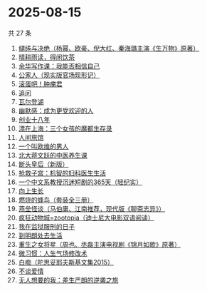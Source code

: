 # 2025-08-15

共 27 条

<!-- BEGIN WEREAD -->
<!-- 最后更新时间 2025-08-15 22:26:33 +0800 -->
1. [缱绻与决绝（杨幂、欧豪、倪大红、秦海璐主演《生万物》原著）](https://weread.qq.com/web/bookDetail/d6f320605bf576d6f394eec)
1. [晴耕雨读，得闲饮茶](https://weread.qq.com/web/bookDetail/e39320b0813ab8447g0133f8)
1. [余华写作课：我能否相信自己](https://weread.qq.com/web/bookDetail/e2632530813aba3b5g015b5b)
1. [公家人（现实版官场现形记）](https://weread.qq.com/web/bookDetail/31832440813aba370g019ae5)
1. [滚蛋吧！肿瘤君](https://weread.qq.com/web/bookDetail/e8632b40813ab74cfg01555b)
1. [追问](https://weread.qq.com/web/bookDetail/e7b322705d0e04e7b85e068)
1. [瓦尔登湖](https://weread.qq.com/web/bookDetail/4ad32b30813aba337g0138ea)
1. [幽默感：成为更受欢迎的人](https://weread.qq.com/web/bookDetail/906326a071d4e8e1906ca25)
1. [创业十八年](https://weread.qq.com/web/bookDetail/e3f32b80813aba3c7g0167aa)
1. [漂在上海：三个女孩的魔都生存录](https://weread.qq.com/web/bookDetail/dd2325a0813aba364g0129fc)
1. [人间旅馆](https://weread.qq.com/web/bookDetail/f9b322c0813aba1deg0130cf)
1. [一个叫欧维的男人](https://weread.qq.com/web/bookDetail/0c0323e071984b8f0c0a56c)
1. [北大蒋文跃的中医养生课](https://weread.qq.com/web/bookDetail/cc532030726338c1cc50e8e)
1. [断头皇后（新版）](https://weread.qq.com/web/bookDetail/35732fa0813aba375g0112c1)
1. [抢救子宫：机智的妇科医生生活](https://weread.qq.com/web/bookDetail/6ab325f0813aba39eg010162)
1. [一个中文系教授沉迷短剧的365天（轻纪实）](https://weread.qq.com/web/bookDetail/68c32930813aba39ag01724c)
1. [向上生长](https://weread.qq.com/web/bookDetail/0013279071dd12f3001d17b)
1. [燃烧的蜂鸟（套装全三册）](https://weread.qq.com/web/bookDetail/48a32180813aba330g011ad1)
1. [燕垒怪谈（马伯庸、江南推荐，现代版《聊斋志异》）](https://weread.qq.com/web/bookDetail/29a320e0813aba32fg016fb3)
1. [疯狂动物城=zootopia（迪士尼大电影双语阅读）](https://weread.qq.com/web/bookDetail/1d5322805cfd751d5aff1ea)
1. [我在监狱服刑的日子](https://weread.qq.com/web/bookDetail/e4932260813aba336g01118d)
1. [到明朗处去生活](https://weread.qq.com/web/bookDetail/02e32e40813aba395g013033)
1. [重生之女将星（周也、丞磊主演电视剧《锦月如歌》原著）](https://weread.qq.com/web/bookDetail/4a7325e0717e768a4a72aef)
1. [微习惯：人生气场修改术](https://weread.qq.com/web/bookDetail/e1532770813ab8d2bg0159eb)
1. [白痴（陀思妥耶夫斯基文集2015）](https://weread.qq.com/web/bookDetail/3be3244071e55adf3be703a)
1. [不谈爱情](https://weread.qq.com/web/bookDetail/8ab32a30813aba213g01782e)
1. [无人想要的我：差生严朗的逆袭之旅](https://weread.qq.com/web/bookDetail/d4932dd0813ab9943g0195dd)
<!-- END WEREAD -->